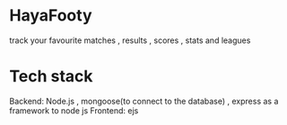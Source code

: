 # HayaFooty
track your favourite matches , results , scores , stats and leagues



# Tech stack 
 Backend: Node.js , mongoose(to connect to the database) , express as a framework to node js 
 Frontend: ejs

    
   